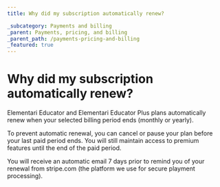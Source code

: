 ```yaml
---
title: Why did my subscription automatically renew?

_subcategory: Payments and billing
_parent: Payments, pricing, and billing
_parent_path: /payments-pricing-and-billing
_featured: true
---
```

# Why did my subscription automatically renew?

Elementari Educator and Elementari Educator Plus plans automatically renew when your selected billing period ends (monthly or yearly). 

To prevent automatic renewal, you can cancel or pause your plan before your last paid period ends. You will still maintain access to premium features until the end of the paid period.

You will receive an automatic email 7 days prior to remind you of your renewal from stripe.com (the platform we use for secure playment processing). 
